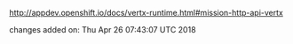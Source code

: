 http://appdev.openshift.io/docs/vertx-runtime.html#mission-http-api-vertx

 
 changes added on: Thu Apr 26 07:43:07 UTC 2018